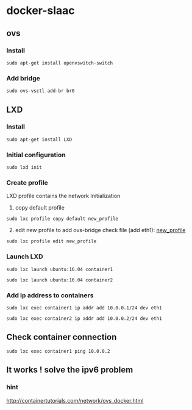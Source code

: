 # docker-slaac

## ovs
### Install
`sudo apt-get install openvswitch-switch`
### Add bridge
`sudo ovs-vsctl add-br br0`

## LXD
### Install
`sudo apt-get install LXD`
### Initial configuration 
`sudo lxd init`

### Create profile
LXD profile contains the network Initialization
 1. copy default profile
 
 `sudo lxc profile copy default new_profile`
 
 2. edit new profile to add ovs-bridge check file (add eth1): [new_profile](new_profile)
 
 `sudo lxc profile edit new_profile`
### Launch LXD

`sudo lxc launch ubuntu:16.04 container1`

`sudo lxc launch ubuntu:16.04 container2`

### Add ip address to containers
`sudo lxc exec container1 ip addr add 10.0.0.1/24 dev eth1`

`sudo lxc exec container2 ip addr add 10.0.0.2/24 dev eth1`
## Check container connection
`sudo lxc exec container1 ping 10.0.0.2`

## It works ! solve the ipv6 problem
### hint

http://containertutorials.com/network/ovs_docker.html
